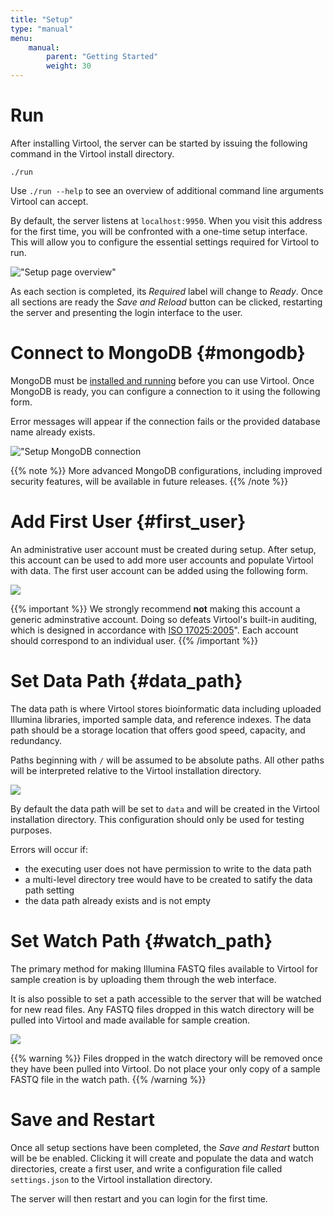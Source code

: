 ```yaml
---
title: "Setup"
type: "manual"
menu:
    manual:
        parent: "Getting Started"
        weight: 30
---
```


# Run

After installing Virtool, the server can be started by issuing the following command in the Virtool install directory.

```shell
./run
```
Use ``./run --help`` to see an overview of additional command line arguments Virtool can accept.

By default, the server listens at ``localhost:9950``. When you visit this address for the first time, you will be confronted with a one-time setup interface. This 
will allow you to configure the essential settings required for Virtool to run.

!["Setup page overview"](/docs_images/setup_overview.png)

As each section is completed, its _Required_ label will change to _Ready_. Once all sections are ready the _Save and Reload_ button can be clicked, restarting the server and presenting the login interface to the user.


# Connect to MongoDB {#mongodb}

MongoDB must be [installed and running](setup.md#MongoDB) before you can use Virtool. Once MongoDB is ready, you can configure a connection to it using the following form.

Error messages will appear if the connection fails or the provided database name already exists.

!["Setup MongoDB connection](/docs_images/setup_connect_mongodb.png)

{{% note %}}
More advanced MongoDB configurations, including improved security features, will be available in future releases.
{{% /note %}}

# Add First User {#first_user}

An administrative user account must be created during setup. After setup, this account can be used to add more user accounts and populate Virtool with data. The first user account can be added using the following form.

![](/docs_images/setup_first_user.png)

{{% important %}}
We strongly recommend **not** making this account a generic adminstrative account. Doing so defeats Virtool's built-in auditing, which is designed in accordance with [ISO 17025:2005](https://www.iso.org/standard/39883.html)". Each account should correspond to an individual user.
{{% /important %}}

# Set Data Path {#data_path}

The data path is where Virtool stores bioinformatic data including uploaded Illumina libraries, imported sample data, and reference indexes. The data path should be a storage location that offers good speed, capacity, and redundancy.

Paths beginning with ``/`` will be assumed to be absolute paths. All other paths will be interpreted relative to the Virtool installation directory.

![](/docs_images/setup_path_data.png)

By default the data path will be set to ``data`` and will be created in the Virtool installation directory. This configuration should only be used for testing purposes.

Errors will occur if:

- the executing user does not have permission to write to the data path
- a multi-level directory tree would have to be created to satify the data path setting
- the data path already exists and is not empty

# Set Watch Path {#watch_path}

The primary method for making Illumina FASTQ files available to Virtool for sample creation is by uploading them through the web interface.

It is also possible to set a path accessible to the server that will be watched for new read files. Any FASTQ files dropped in this watch directory will be pulled into Virtool and made available for sample creation.

![](/docs_images/setup_path_watch.png)

{{% warning %}}
Files dropped in the watch directory will be removed once they have been pulled into Virtool. Do not place your only copy of a sample FASTQ file in the watch path.
{{% /warning %}}

# Save and Restart

Once all setup sections have been completed, the _Save and Restart_ button will be be enabled. Clicking it will create and populate the data and watch directories, create a first user, and write a configuration file called ``settings.json`` to the Virtool installation directory.

The server will then restart and you can login for the first time.











